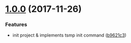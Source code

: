 <a name="1.0.0"></a>
# [1.0.0](https://github.com/appleskiller/ts-module-scaffold/compare/b9621c3...v1.0.0) (2017-11-26)


### Features

* init project & implements tsmp init command ([b9621c3](https://github.com/appleskiller/ts-module-scaffold/commit/b9621c3))



